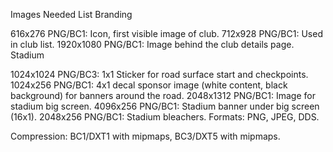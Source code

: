 Images Needed List
Branding

616x276 PNG/BC1: Icon, first visible image of club.
712x928 PNG/BC1: Used in club list.
1920x1080 PNG/BC1: Image behind the club details page.
Stadium

1024x1024 PNG/BC3: 1x1 Sticker for road surface start and checkpoints.
1024x256 PNG/BC1: 4x1 decal sponsor image (white content, black background) for banners around the road.
2048x1312 PNG/BC1: Image for stadium big screen.
4096x256 PNG/BC1: Stadium banner under big screen (16x1).
2048x256 PNG/BC1: Stadium bleachers.
Formats: PNG, JPEG, DDS.

Compression: BC1/DXT1 with mipmaps, BC3/DXT5 with mipmaps.